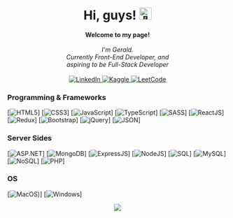 <h1 align="center">Hi, guys! <img src="https://github.com/gerald-encabo" width="28px" alt="👋"></h1>

<p align="center">
    <b>Welcome to my page!</b><br><br>
    <i>
        I'm Gerald.<br>
        Currently Front-End Developer, and<br>
        aspiring to be Full-Stack Developer<br>
    </i><br>
    <a href="https://www.linkedin.com/in/gerald-encabo/">
        <img src="https://img.shields.io/badge/LinkedIn-blue?style=flat-square&logo=linkedin" alt="LinkedIn">
    </a>
    <a href="https://www.facebook.com/gerald.encabo.5/">
        <img src="https://img.shields.io/badge/Facebook-blue?style=flat-square&logo=kaggle" alt="Kaggle">
    </a>
    <a href="https://www.instagram.com/iamgeerald/">
        <img src="https://img.shields.io/badge/Instagram-blue?style=flat-square&logo=kaggle" alt="LeetCode">
    </a>
</p>

### Programming & Frameworks
[![HTML5](https://img.shields.io/badge/html-black?style=for-the-badge&logo=html)]
[![CSS3](https://img.shields.io/badge/css3-black?style=for-the-badge&logo=css3)]
[![JavaScript](https://img.shields.io/badge/javascript-black?style=for-the-badge&logo=javascript)]
[![TypeScript](https://img.shields.io/badge/typescript-black?style=for-the-badge&logo=typescript)]
[![SASS](https://img.shields.io/badge/sass-black?style=for-the-badge&logo=sass)]
[![ReactJS](https://img.shields.io/badge/reactjs-black?style=for-the-badge&logo=reactjs)]
[![Redux](https://img.shields.io/badge/redux-black?style=for-the-badge&logo=redux)]
[![Bootstrap](https://img.shields.io/badge/bootstrap-black?style=for-the-badge&logo=bootstrap)]
[![jQuery](https://img.shields.io/badge/jquery-black?style=for-the-badge&logo=jquery)]
[![JSON](https://img.shields.io/badge/json-black?style=for-the-badge&logo=json)]

### Server Sides
[![ASP.NET](https://img.shields.io/badge/django-black?style=for-the-badge&logo=django)]
[![MongoDB](https://img.shields.io/badge/react-black?style=for-the-badge&logo=react)]
[![ExpressJS](https://img.shields.io/badge/expressjs-black?style=for-the-badge&logo=expressjs)]
[![NodeJS](https://img.shields.io/badge/nodejs-black?style=for-the-badge&logo=nodejs)]
[![SQL](https://img.shields.io/badge/sql-black?style=for-the-badge&logo=sql)]
[![MySQL](https://img.shields.io/badge/mysql-black?style=for-the-badge&logo=mysql)]
[![NoSQL](https://img.shields.io/badge/nosqlL-black?style=for-the-badge&logo=nosql)]
[![PHP](https://img.shields.io/badge/php-black?style=for-the-badge&logo=php)]

### OS
[![MacOS](https://img.shields.io/badge/MacOS-black?style=for-the-badge&logo=MacOS))]
[![Windows](https://img.shields.io/badge/Windows-black?style=for-the-badge&logo=Windows)]

<p align="center">
  <a href="https://github.com/gerald-encabo">
    <img src="https://komarev.com/ghpvc/?username=wervlad&color=blue&style=flat)" />
  </a>
</p>
<!--

- 🔭 I’m currently working on ...
- 🌱 I’m currently learning ...
- 👯 I’m looking to collaborate on ...
- 🤔 I’m looking for help with ...
- 💬 Ask me about ...
- 📫 How to reach me: ...
- 😄 Pronouns: ...
- ⚡ Fun fact: ...
-->
